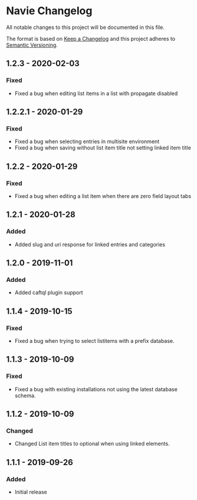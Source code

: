 # Navie Changelog

All notable changes to this project will be documented in this file.

The format is based on [Keep a Changelog](http://keepachangelog.com/) and this project adheres to [Semantic Versioning](http://semver.org/).

## 1.2.3 - 2020-02-03
### Fixed
- Fixed a bug when editing list items in a list with propagate disabled

## 1.2.2.1 - 2020-01-29
### Fixed
- Fixed a bug when selecting entries in multisite environment
- Fixed a bug when saving without list item title not setting linked item title

## 1.2.2 - 2020-01-29
### Fixed
- Fixed a bug when editing a list item when there are zero field layout tabs

## 1.2.1 - 2020-01-28
### Added
- Added slug and uri response for linked entries and categories

## 1.2.0 - 2019-11-01
### Added
- Added caftql plugin support

## 1.1.4 - 2019-10-15
### Fixed
- Fixed a bug when trying to select listitems with a prefix database.

## 1.1.3 - 2019-10-09
### Fixed
- Fixed a bug with existing installations not using the latest database schema.

## 1.1.2 - 2019-10-09
### Changed
- Changed List item titles to optional when using linked elements.

## 1.1.1 - 2019-09-26
### Added
- Initial release
